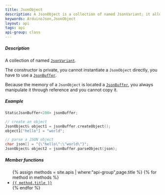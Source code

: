 ```yaml
---
title: JsonObject
description: A JsonObject is a collection of named JsonVariant; it allows getting and setting a value by its name.
keywords: ArduinoJson,JsonObject
layout: api
tags: api
api-group: class
---
```


##### Description

A collection of named [`JsonVariant`]({{site.baseurl}}/api/jsonvariant/).

The constructor is private, you cannot instantiate a `JsonObject` directly, you have to use a [`JsonBuffer`]({{site.baseurl}}/api/jsonbuffer).

Because the memory of a `JsonObject` is located a [`JsonBuffer`]({{site.baseurl}}/api/jsonbuffer/), you always manipulate it through reference and you cannot copy it.

##### Example

```c++
StaticJsonBuffer<200> jsonBuffer;

// create an object
JsonObject& object1 = jsonBuffer.createObject();
object1["hello"] = "world";

// parse a JSON object
char json[] = "{\"hello\":\"world\"}";
JsonObject& object2 = jsonBuffer.parseObject(json);
```

##### Member functions

<ul>
{% assign methods = site.apis | where:"api-group",page.title %}
{% for method in methods %}
  <li><a href="{{ site.baseurl }}{{ method.url }}"><code>{{ method.title }}</code></a></li>
{% endfor %}
</ul>